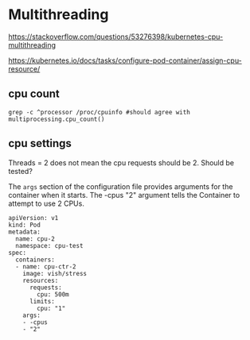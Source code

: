 # Multithreading

https://stackoverflow.com/questions/53276398/kubernetes-cpu-multithreading

https://kubernetes.io/docs/tasks/configure-pod-container/assign-cpu-resource/

## cpu count
```
grep -c ^processor /proc/cpuinfo #should agree with multiprocessing.cpu_count()
```

## cpu settings
Threads = 2 does not mean the cpu requests should be 2. Should be tested?

The `args` section of the configuration file provides arguments for the container when it starts. The -cpus "2" argument tells the Container to attempt to use 2 CPUs.
```
apiVersion: v1
kind: Pod
metadata:
  name: cpu-2
  namespace: cpu-test
spec:
  containers:
  - name: cpu-ctr-2
    image: vish/stress
    resources:
      requests:
        cpu: 500m
      limits:
        cpu: "1"        
    args:
    - -cpus
    - "2"
```
